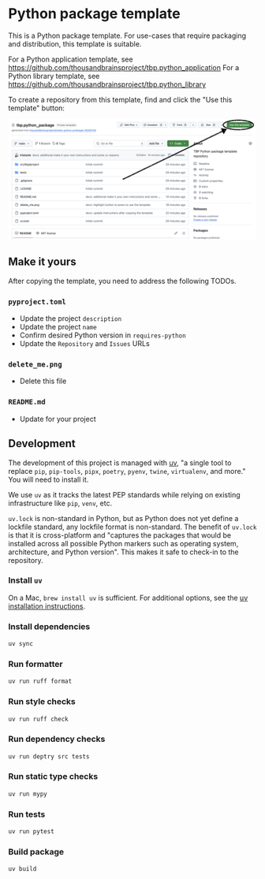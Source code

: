# Python package template

This is a Python package template. For use-cases that require packaging and distribution, this template is suitable.

For a Python application template, see https://github.com/thousandbrainsproject/tbp.python_application
For a Python library template, see https://github.com/thousandbrainsproject/tbp.python_library

To create a repository from this template, find and click the "Use this template" button:

![Use this template](./delete_me.png)

## Make it yours

After copying the template, you need to address the following TODOs.

### `pyproject.toml`

- Update the project `description`
- Update the project `name`
- Confirm desired Python version in `requires-python`
- Update the `Repository` and `Issues` URLs

### `delete_me.png`

- Delete this file

### `README.md`

- Update for your project

## Development

The development of this project is managed with [uv](https://docs.astral.sh/uv/), "a single tool to replace `pip`, `pip-tools`, `pipx`, `poetry`, `pyenv`, `twine`, `virtualenv`, and more." You will need to install it.

We use `uv` as it tracks the latest PEP standards while relying on existing infrastructure like `pip`, `venv`, etc.

`uv.lock` is non-standard in Python, but as Python does not yet define a lockfile standard, any lockfile format is non-standard. The benefit of `uv.lock` is that it is cross-platform and "captures the packages that would be installed across all possible Python markers such as operating system, architecture, and Python version". This makes it safe to check-in to the repository.

### Install `uv`

On a Mac, `brew install uv` is sufficient. For additional options, see the [uv installation instructions](https://docs.astral.sh/uv/getting-started/installation/).

### Install dependencies

```bash
uv sync
```

### Run formatter

```bash
uv run ruff format
```

### Run style checks

```bash
uv run ruff check
```

### Run dependency checks

```bash
uv run deptry src tests
```

### Run static type checks

```bash
uv run mypy
```

### Run tests

```bash
uv run pytest
```

### Build package

```bash
uv build
```